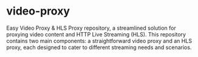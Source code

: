 # video-proxy
Easy Video Proxy &amp; HLS Proxy repository, a streamlined solution for proxying video content and HTTP Live Streaming (HLS). This repository contains two main components: a straightforward video proxy and an HLS proxy, each designed to cater to different streaming needs and scenarios.

